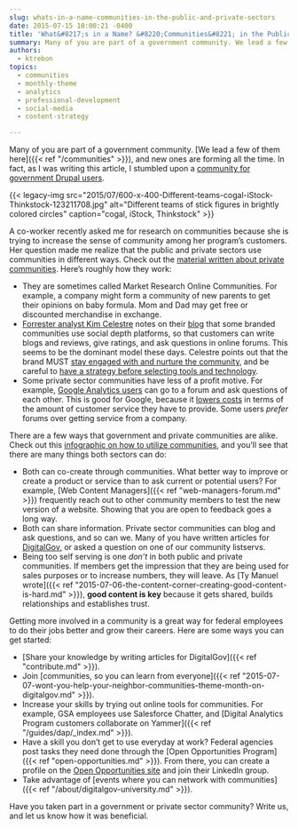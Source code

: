 ```yaml
---
slug: whats-in-a-name-communities-in-the-public-and-private-sectors
date: 2015-07-15 10:00:21 -0400
title: 'What&#8217;s in a Name? &#8220;Communities&#8221; in the Public and Private Sectors'
summary: Many of you are part of a government community. We lead a few of them here, and new ones are forming all the time. In fact, as I was writing this article, I stumbled upon a community for government Drupal users. A co-worker recently asked me for research on communities because she is trying to
authors:
  - ktrebon
topics:
  - communities
  - monthly-theme
  - analytics
  - professional-development
  - social-media
  - content-strategy

---
```


Many of you are part of a government community. [We lead a few of them here]({{< ref "/communities" >}}), and new ones are forming all the time. In fact, as I was writing this article, I stumbled upon a [community for government Drupal users](https://www.drupalgovcon.org/drupal-govcon-2015/community).

{{< legacy-img src="2015/07/600-x-400-Different-teams-cogal-iStock-Thinkstock-123211708.jpg" alt="Different teams of stick figures in brightly colored circles" caption="cogal, iStock, Thinkstock" >}}

A co-worker recently asked me for research on communities because she is trying to increase the sense of community among her program&#8217;s customers. Her question made me realize that the public and private sectors use communities in different ways. Check out the [material written about private communities](https://www.forrester.com/search?tmtxt=communities&N=10003&range=504001). Here&#8217;s roughly how they work:

  * They are sometimes called Market Research Online Communities. For example, a company might form a community of new parents to get their opinions on baby formula. Mom and Dad may get free or discounted merchandise in exchange.
  * [Forrester analyst Kim Celestre](https://www.forrester.com/kim-celestre) notes on their [blog](http://blogs.forrester.com/kim_celestre/15-06-22-forresters_2015_social_depth_platforms_wave_sets_the_bar_for_the_next_generation_of_branded_communiti) that some branded communities use social depth platforms, so that customers can write blogs and reviews, give ratings, and ask questions in online forums. This seems to be the dominant model these days. Celestre points out that the brand MUST [stay engaged with and nurture the community](http://blogs.forrester.com/kim_celestre/13-02-22-you_get_out_of_your_community_what_you_put_into_it), and be careful to [have a strategy before selecting tools and technology](http://blogs.forrester.com/kim_celestre/12-11-28-jump_start_your_online_community).
  * Some private sector communities have less of a profit motive. For example, [Google Analytics users](https://productforums.google.com/forum/#!forum/analytics) can go to a forum and ask questions of each other. This is good for Google, because it [lowers costs](http://blogs.forrester.com/zachary_reiss_davis/13-02-14-the_roi_of_owner_communities) in terms of the amount of customer service they have to provide. Some users _prefer_ forums over getting service from a company.

There are a few ways that government and private communities are alike. Check out this [infographic on how to utilize communities](http://info.dnnsoftware.com/rs/dotnetnuke/images/21-Valuable-Ways-Marketers-Use-Communities.pdf?utm_source=Early9&utm_medium=email&utm_campaign=core_nurture&mkt_tok=3RkMMJWWfF9wsRonu6rJde%2FhmjTEU5z16uwsWKC%2FgJ541El3fuXBP2XqjvpVQcRnMLvYDBceEJhqyQJxPr3CKdgNwNtuRhDiAQ%3D%3D), and you&#8217;ll see that there are many things both sectors can do:

  * Both can co-create through communities. What better way to improve or create a product or service than to ask current or potential users? For example, [Web Content Managers]({{< ref "web-managers-forum.md" >}}) frequently reach out to other community members to test the new version of a website. Showing that you are open to feedback goes a long way.
  * Both can share information. Private sector communities can blog and ask questions, and so can we. Many of you have written articles for [DigitalGov,](https://digital.gov/) or asked a question on one of our community listservs.
  * Being too self serving is one _don&#8217;t_ in both public and private communities. If members get the impression that they are being used for sales purposes or to increase numbers, they will leave. As [Ty Manuel wrote]({{< ref "2015-07-06-the-content-corner-creating-good-content-is-hard.md" >}}), **good content is key** because it gets shared, builds relationships and establishes trust.

Getting more involved in a community is a great way for federal employees to do their jobs better and grow their careers. Here are some ways you can get started:

  * [Share your knowledge by writing articles for DigitalGov]({{< ref "contribute.md" >}}).
  * Join [communities, so you can learn from everyone]({{< ref "2015-07-07-wont-you-help-your-neighbor-communities-theme-month-on-digitalgov.md" >}}).
  * Increase your skills by trying out online tools for communities. For example, GSA employees use Salesforce Chatter, and [Digital Analytics Program customers collaborate on Yammer]({{< ref "/guides/dap/_index.md" >}}).
  * Have a skill you don&#8217;t get to use everyday at work? Federal agencies post tasks they need done through the [Open Opportunities Program]({{< ref "open-opportunities.md" >}}). From there, you can create a profile on the [Open Opportunities site](https://openopps.digitalgov.gov/) and join their LinkedIn group.
  * Take advantage of [events where you can network with communities]({{< ref "/about/digitalgov-university.md" >}}).

Have you taken part in a government or private sector community? Write us, and let us know how it was beneficial.
